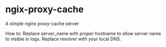 # ngix-proxy-cache
A simple nginx proxy-cache server

How to:
Replace server_name with proper hostname to allow server name to visible in logs.
Replace resolver with your local DNS.
